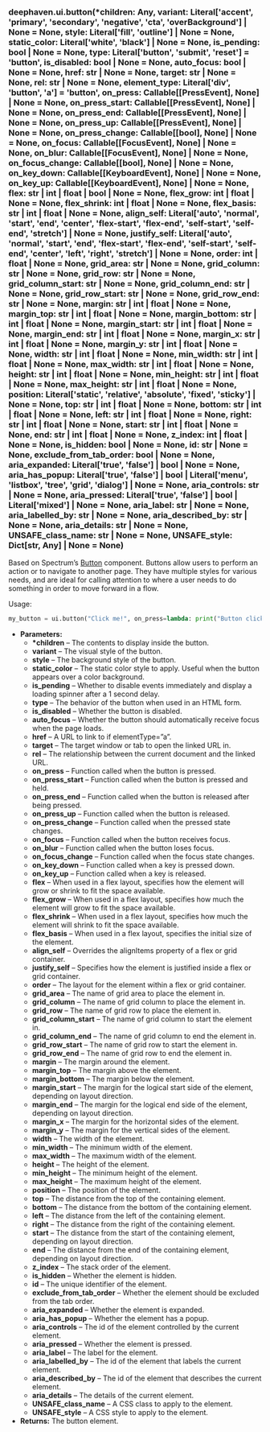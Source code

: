 ### deephaven.ui.button(\*children: Any, variant: Literal['accent', 'primary', 'secondary', 'negative', 'cta', 'overBackground'] | None = None, style: Literal['fill', 'outline'] | None = None, static_color: Literal['white', 'black'] | None = None, is_pending: bool | None = None, type: Literal['button', 'submit', 'reset'] = 'button', is_disabled: bool | None = None, auto_focus: bool | None = None, href: str | None = None, target: str | None = None, rel: str | None = None, element_type: Literal['div', 'button', 'a'] = 'button', on_press: Callable[[PressEvent], None] | None = None, on_press_start: Callable[[PressEvent], None] | None = None, on_press_end: Callable[[PressEvent], None] | None = None, on_press_up: Callable[[PressEvent], None] | None = None, on_press_change: Callable[[bool], None] | None = None, on_focus: Callable[[FocusEvent], None] | None = None, on_blur: Callable[[FocusEvent], None] | None = None, on_focus_change: Callable[[bool], None] | None = None, on_key_down: Callable[[KeyboardEvent], None] | None = None, on_key_up: Callable[[KeyboardEvent], None] | None = None, flex: str | int | float | bool | None = None, flex_grow: int | float | None = None, flex_shrink: int | float | None = None, flex_basis: str | int | float | None = None, align_self: Literal['auto', 'normal', 'start', 'end', 'center', 'flex-start', 'flex-end', 'self-start', 'self-end', 'stretch'] | None = None, justify_self: Literal['auto', 'normal', 'start', 'end', 'flex-start', 'flex-end', 'self-start', 'self-end', 'center', 'left', 'right', 'stretch'] | None = None, order: int | float | None = None, grid_area: str | None = None, grid_column: str | None = None, grid_row: str | None = None, grid_column_start: str | None = None, grid_column_end: str | None = None, grid_row_start: str | None = None, grid_row_end: str | None = None, margin: str | int | float | None = None, margin_top: str | int | float | None = None, margin_bottom: str | int | float | None = None, margin_start: str | int | float | None = None, margin_end: str | int | float | None = None, margin_x: str | int | float | None = None, margin_y: str | int | float | None = None, width: str | int | float | None = None, min_width: str | int | float | None = None, max_width: str | int | float | None = None, height: str | int | float | None = None, min_height: str | int | float | None = None, max_height: str | int | float | None = None, position: Literal['static', 'relative', 'absolute', 'fixed', 'sticky'] | None = None, top: str | int | float | None = None, bottom: str | int | float | None = None, left: str | int | float | None = None, right: str | int | float | None = None, start: str | int | float | None = None, end: str | int | float | None = None, z_index: int | float | None = None, is_hidden: bool | None = None, id: str | None = None, exclude_from_tab_order: bool | None = None, aria_expanded: Literal['true', 'false'] | bool | None = None, aria_has_popup: Literal['true', 'false'] | bool | Literal['menu', 'listbox', 'tree', 'grid', 'dialog'] | None = None, aria_controls: str | None = None, aria_pressed: Literal['true', 'false'] | bool | Literal['mixed'] | None = None, aria_label: str | None = None, aria_labelled_by: str | None = None, aria_described_by: str | None = None, aria_details: str | None = None, UNSAFE_class_name: str | None = None, UNSAFE_style: Dict[str, Any] | None = None)

Based on Spectrum’s [Button](https://react-spectrum.adobe.com/react-spectrum/Button.html) component.
Buttons allow users to perform an action or to navigate to another page. They have multiple styles for various needs, and are ideal for calling attention to where a user needs to do something in order to move forward in a flow.

Usage:

```python
my_button = ui.button("Click me!", on_press=lambda: print("Button clicked!"))
```

* **Parameters:**
  * **\*children** – The contents to display inside the button.
  * **variant** – The visual style of the button.
  * **style** – The background style of the button.
  * **static_color** – The static color style to apply. Useful when the button appears over a color background.
  * **is_pending** – Whether to disable events immediately and display a loading spinner after a 1 second delay.
  * **type** – The behavior of the button when used in an HTML form.
  * **is_disabled** – Whether the button is disabled.
  * **auto_focus** – Whether the button should automatically receive focus when the page loads.
  * **href** – A URL to link to if elementType=”a”.
  * **target** – The target window or tab to open the linked URL in.
  * **rel** – The relationship between the current document and the linked URL.
  * **on_press** – Function called when the button is pressed.
  * **on_press_start** – Function called when the button is pressed and held.
  * **on_press_end** – Function called when the button is released after being pressed.
  * **on_press_up** – Function called when the button is released.
  * **on_press_change** – Function called when the pressed state changes.
  * **on_focus** – Function called when the button receives focus.
  * **on_blur** – Function called when the button loses focus.
  * **on_focus_change** – Function called when the focus state changes.
  * **on_key_down** – Function called when a key is pressed down.
  * **on_key_up** – Function called when a key is released.
  * **flex** – When used in a flex layout, specifies how the element will grow or shrink to fit the space available.
  * **flex_grow** – When used in a flex layout, specifies how much the element will grow to fit the space available.
  * **flex_shrink** – When used in a flex layout, specifies how much the element will shrink to fit the space available.
  * **flex_basis** – When used in a flex layout, specifies the initial size of the element.
  * **align_self** – Overrides the alignItems property of a flex or grid container.
  * **justify_self** – Specifies how the element is justified inside a flex or grid container.
  * **order** – The layout for the element within a flex or grid container.
  * **grid_area** – The name of grid area to place the element in.
  * **grid_column** – The name of grid column to place the element in.
  * **grid_row** – The name of grid row to place the element in.
  * **grid_column_start** – The name of grid column to start the element in.
  * **grid_column_end** – The name of grid column to end the element in.
  * **grid_row_start** – The name of grid row to start the element in.
  * **grid_row_end** – The name of grid row to end the element in.
  * **margin** – The margin around the element.
  * **margin_top** – The margin above the element.
  * **margin_bottom** – The margin below the element.
  * **margin_start** – The margin for the logical start side of the element, depending on layout direction.
  * **margin_end** – The margin for the logical end side of the element, depending on layout direction.
  * **margin_x** – The margin for the horizontal sides of the element.
  * **margin_y** – The margin for the vertical sides of the element.
  * **width** – The width of the element.
  * **min_width** – The minimum width of the element.
  * **max_width** – The maximum width of the element.
  * **height** – The height of the element.
  * **min_height** – The minimum height of the element.
  * **max_height** – The maximum height of the element.
  * **position** – The position of the element.
  * **top** – The distance from the top of the containing element.
  * **bottom** – The distance from the bottom of the containing element.
  * **left** – The distance from the left of the containing element.
  * **right** – The distance from the right of the containing element.
  * **start** – The distance from the start of the containing element, depending on layout direction.
  * **end** – The distance from the end of the containing element, depending on layout direction.
  * **z_index** – The stack order of the element.
  * **is_hidden** – Whether the element is hidden.
  * **id** – The unique identifier of the element.
  * **exclude_from_tab_order** – Whether the element should be excluded from the tab order.
  * **aria_expanded** – Whether the element is expanded.
  * **aria_has_popup** – Whether the element has a popup.
  * **aria_controls** – The id of the element controlled by the current element.
  * **aria_pressed** – Whether the element is pressed.
  * **aria_label** – The label for the element.
  * **aria_labelled_by** – The id of the element that labels the current element.
  * **aria_described_by** – The id of the element that describes the current element.
  * **aria_details** – The details of the current element.
  * **UNSAFE_class_name** – A CSS class to apply to the element.
  * **UNSAFE_style** – A CSS style to apply to the element.
* **Returns:**
  The button element.
